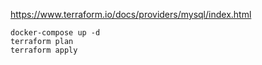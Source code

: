 https://www.terraform.io/docs/providers/mysql/index.html

    docker-compose up -d
    terraform plan
    terraform apply

